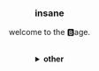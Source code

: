 <div align="center">
<h3>insane</h3>
  <p>welcome to the 🅱️age.<br></p>
<br>
<details>
  <summary><b>other</b></summary>
  <br>
  <h4>behold the retardation</h4>
  <br>
  <img src="https://github-readme-stats.vercel.app/api?username=sushi-ae&show_icons=true&theme=transparent"/>
  <br><br>
  <img src="https://github-readme-stats.vercel.app/api/top-langs/?username=sushi-ae&hide=lua,python,nix&exclude_repo=imwithstupid,dotfiles,wood-dots,nixdots&layout=compact&theme=transparent"/>
</details>
</div>
